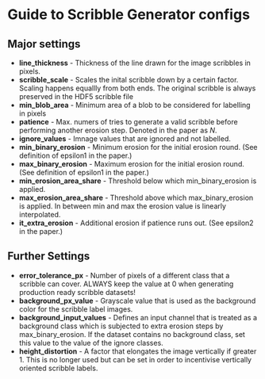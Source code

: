 # Guide to Scribble Generator configs

## Major settings
- **line_thickness** - Thickness of the line drawn for the image scribbles in pixels.
- **scribble_scale** - Scales the inital scribble down by a certain factor. Scaling happens equallly from both ends. The original scribble is always preserved in the HDF5 scribble file
- **min_blob_area** - Minimum area of a blob to be considered for labelling in pixels
- **patience** - Max. numers of tries to generate a valid scribble before performing another erosion step. Denoted in the paper as *N*.
- **ignore_values** - Imnage values that are ignored and not labelled.
- **min_binary_erosion** - Minimum erosion for the initial erosion round. (See definition of epsilon1 in the paper.)
- **max_binary_erosion** - Maximum erosion for the initial erosion round. (See definition of epsilon1 in the paper.)
- **min_erosion_area_share** - Threshold below which min_binary_erosion is applied.
- **max_erosion_area_share** - Threshold above which max_binary_erosion is applied. In between min and max the erosion value is linearly interpolated.
- **it_extra_erosion** - Additional erosion if patience runs out. (See epsilon2 in the paper.)

## Further Settings
- **error_tolerance_px** - Number of pixels of a different class that a scribble can cover. ALWAYS keep the value at 0 when generating production ready scribble datasets!
- **background_px_value** - Grayscale value that is used as the background color for the scribble label images.
- **background_input_values** - Defines an input channel that is treated as a background class which is subjected to extra erosion steps by max_binary_erosion. If the dataset contains no background class, set this value to the value of the ignore classes.
- **height_distortion** - A factor that elongates the image vertically if greater 1. This is no longer used but can be set in order to incentivise vertically oriented scribble labels.